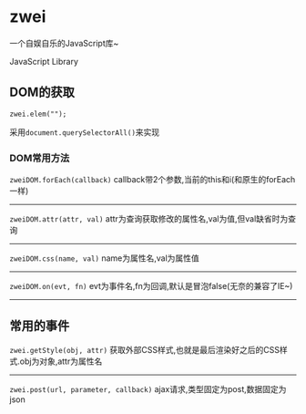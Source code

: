 zwei
====
一个自娱自乐的JavaScript库~

JavaScript Library

## DOM的获取

    zwei.elem("");

采用`document.querySelectorAll()`来实现

### DOM常用方法

`zweiDOM.forEach(callback)`
callback带2个参数,当前的this和i(和原生的forEach一样)
***
`zweiDOM.attr(attr, val)`
attr为查询获取修改的属性名,val为值,但val缺省时为查询
***
`zweiDOM.css(name, val)`
name为属性名,val为属性值
***
`zweiDOM.on(evt, fn)`
evt为事件名,fn为回调,默认是冒泡false(无奈的兼容了IE~)
***


## 常用的事件

`zwei.getStyle(obj, attr)`
获取外部CSS样式,也就是最后渲染好之后的CSS样式.obj为对象,attr为属性名
***
`zwei.post(url, parameter, callback)`
ajax请求,类型固定为post,数据固定为json
